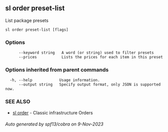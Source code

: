 ## sl order preset-list

List package presets

```
sl order preset-list [flags]
```

### Options

```
      --keyword string   A word (or string) used to filter presets
      --prices           Lists the prices for each item in this preset
```

### Options inherited from parent commands

```
  -h, --help            Usage information.
      --output string   Specify output format, only JSON is supported now.
```

### SEE ALSO

* [sl order](sl_order.md)	 - Classic infrastructure Orders

###### Auto generated by spf13/cobra on 9-Nov-2023
